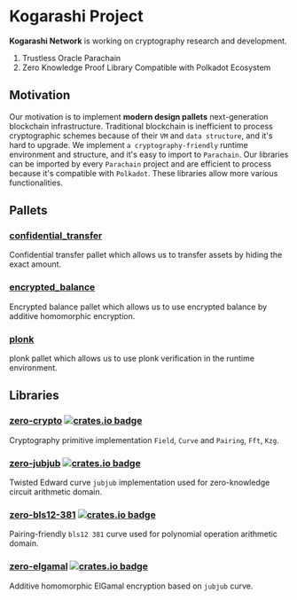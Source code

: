 # Kogarashi Project

**Kogarashi Network** is working on cryptography research and development.

1. Trustless Oracle Parachain
2. Zero Knowledge Proof Library Compatible with Polkadot Ecosystem

## Motivation

Our motivation is to implement **modern design pallets** next-generation blockchain infrastructure. Traditional blockchain is inefficient to process cryptographic schemes because of their `VM` and `data structure`, and it's hard to upgrade. We implement `a cryptography-friendly` runtime environment and structure, and it's easy to import to `Parachain`. Our libraries can be imported by every `Parachain` project and are efficient to process because it's compatible with `Polkadot`. These libraries allow more various functionalities.

## Pallets

### [**confidential_transfer**](https://github.com/KogarashiNetwork/Kogarashi/tree/master/pallets/confidential_transfer)

Confidential transfer pallet which allows us to transfer assets by hiding the exact amount.

### [**encrypted_balance**](https://github.com/KogarashiNetwork/Kogarashi/tree/master/pallets/encrypted_balance)

Encrypted balance pallet which allows us to use encrypted balance by additive homomorphic encryption.

### [**plonk**](https://github.com/KogarashiNetwork/Kogarashi/tree/master/pallets/plonk)

plonk pallet which allows us to use plonk verification in the runtime environment.

## Libraries

### [**zero-crypto**](https://github.com/KogarashiNetwork/core) [![crates.io badge](https://img.shields.io/crates/v/zero-crypto.svg)](https://crates.io/crates/zero-crypto)

Cryptography primitive implementation `Field`, `Curve` and `Pairing`, `Fft`, `Kzg`.

### [**zero-jubjub**](https://github.com/KogarashiNetwork/jubjub) [![crates.io badge](https://img.shields.io/crates/v/zero-jubjub.svg)](https://crates.io/crates/zero-jubjub)

Twisted Edward curve `jubjub` implementation used for zero-knowledge circuit arithmetic domain.

### [**zero-bls12-381**](https://github.com/KogarashiNetwork/bls12_381) [![crates.io badge](https://img.shields.io/crates/v/zero-bls12-381.svg)](https://crates.io/crates/zero-bls12-381)

Pairing-friendly `bls12 381` curve used for polynomial operation arithmetic domain.

### [**zero-elgamal**](https://github.com/KogarashiNetwork/elgamal) [![crates.io badge](https://img.shields.io/crates/v/zero-elgamal.svg)](https://crates.io/crates/zero-elgamal)

Additive homomorphic ElGamal encryption based on `jubjub` curve.
